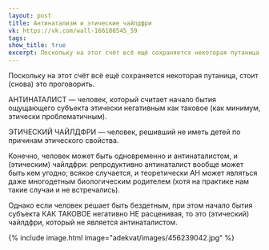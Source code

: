 ```yaml
---
layout: post
title: Антинатализм и этические чайлдфри
vk: https://vk.com/wall-166188545_59
tags: 
show_title: true
excerpt: Поскольку на этот счёт всё ещё сохраняется некоторая путаница, стоит (снова) это проговорить. АНТИНАТАЛИСТ — человек, который считает начало бытия ощущающего субъекта этически негативным как таковое (как минимум, этически проблематичным). ЭТИЧЕСКИЙ ЧАЙЛДФРИ — человек, решивший...
---
```

Поскольку на этот счёт всё ещё сохраняется некоторая путаница, стоит (снова) это проговорить.

АНТИНАТАЛИСТ — человек, который считает начало бытия ощущающего субъекта этически негативным как таковое (как минимум, этически проблематичным).

ЭТИЧЕСКИЙ ЧАЙЛДФРИ — человек, решивший не иметь детей по причинам этического свойства. 

Конечно, человек может быть одновременно и антинаталистом, и (этическим) чайлдфри: репродуктивно антинаталист вообще может быть кем угодно; всякое случается, и теоретически АН может являться даже многодетным биологическим родителем (хотя на практике нам такие случаи и не встречались). 

Однако если человек решает быть бездетным, при этом начало бытия субъекта КАК ТАКОВОЕ негативно НЕ расценивая, то это (этический) чайлдфри, который не является антинаталистом.

{% include image.html image="adekvat/images/456239042.jpg" %}